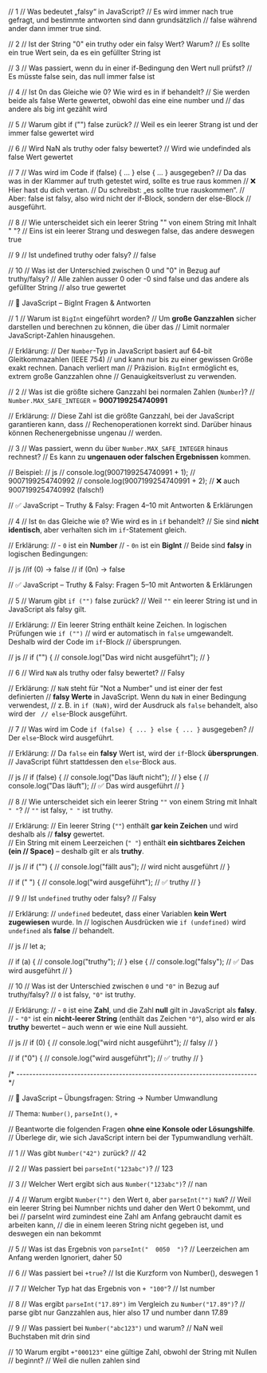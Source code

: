 // 1
// Was bedeutet „falsy“ in JavaScript?
// Es wird immer nach true gefragt, und bestimmte antworten sind dann grundsätzlich 
// false während ander dann immer true sind.

// 2
// Ist der String "0" ein truthy oder ein falsy Wert? Warum?
// Es sollte ein true Wert sein, da es ein gefüllter String ist

// 3
// Was passiert, wenn du in einer if-Bedingung den Wert null prüfst?
// Es müsste false sein, das null immer false ist

// 4
// Ist 0n das Gleiche wie 0? Wie wird es in if behandelt?
// Sie werden beide als false Werte gewertet, obwohl das eine eine number und 
// das andere als big int gezählt wird

// 5
// Warum gibt if ("") false zurück?
// Weil es ein leerer Strang ist und der immer false gewertet wird

// 6
// Wird NaN als truthy oder falsy bewertet?
// Wird wie undefinded als false Wert gewertet

// 7
// Was wird im Code if (false) { ... } else { ... } ausgegeben?
// Da das was in der Klammer auf truth getestet wird, sollte es true raus kommen
// ❌ Hier hast du dich vertan.
// Du schreibst: „es sollte true rauskommen“.
// Aber: false ist falsy, also wird nicht der if-Block, sondern der else-Block 
// ausgeführt.

// 8
// Wie unterscheidet sich ein leerer String "" von einem String mit Inhalt " "?
// Eins ist ein leerer Strang und deswegen false, das andere deswegen true

// 9
// Ist undefined truthy oder falsy?
// false

// 10
// Was ist der Unterschied zwischen 0 und "0" in Bezug auf truthy/falsy?
// Alle zahlen ausser 0 oder -0 sind false und das andere als gefüllter String 
// also true gewertet

// 🧠 JavaScript – BigInt Fragen & Antworten

// 1
//  Warum ist `BigInt` eingeführt worden?
// Um **große Ganzzahlen** sicher darstellen und berechnen zu können, die über das
// Limit normaler JavaScript-Zahlen hinausgehen.

// Erklärung:
// Der `Number`-Typ in JavaScript basiert auf 64-bit Gleitkommazahlen (IEEE 754) 
// und kann nur bis zu einer gewissen Größe exakt rechnen. Danach verliert man 
// Präzision. `BigInt` ermöglicht es, extrem große Ganzzahlen ohne 
// Genauigkeitsverlust zu verwenden.



// 2
//  Was ist die größte sichere Ganzzahl bei normalen Zahlen (`Number`)?
// `Number.MAX_SAFE_INTEGER` = **9007199254740991**

// Erklärung:
// Diese Zahl ist die größte Ganzzahl, bei der JavaScript garantieren kann, dass 
// Rechenoperationen korrekt sind. Darüber hinaus können Rechenergebnisse ungenau 
// werden.

// 3 
// Was passiert, wenn du über `Number.MAX_SAFE_INTEGER` hinaus rechnest?
// Es kann zu **ungenauen oder falschen Ergebnissen** kommen.

// Beispiel:
// js
// console.log(9007199254740991 + 1); // 9007199254740992
// console.log(9007199254740991 + 2); // ❌ auch 9007199254740992 (falsch!)

// ✅ JavaScript – Truthy & Falsy: Fragen 4–10 mit Antworten & Erklärungen

// 4 
// Ist `0n` das Gleiche wie `0`? Wie wird es in `if` behandelt?
// Sie sind **nicht identisch**, aber verhalten sich im `if`-Statement gleich.

// Erklärung: 
// - `0` ist ein **Number**
// - `0n` ist ein **BigInt**
// Beide sind **falsy** in logischen Bedingungen:

// js
//if (0)   → false
// if (0n)  → false

// ✅ JavaScript – Truthy & Falsy: Fragen 5–10 mit Antworten & Erklärungen

// 5 
// Warum gibt `if ("")` false zurück?
// Weil `""` ein leerer String ist und in JavaScript als falsy gilt.

// Erklärung:
// Ein leerer String enthält keine Zeichen. In logischen Prüfungen wie `if ("")` 
// wird er automatisch in `false` umgewandelt. Deshalb wird der Code im `if`-Block 
// übersprungen.

// js
// if ("") {
//   console.log("Das wird nicht ausgeführt");
// }

// 6 
// Wird `NaN` als truthy oder falsy bewertet?
// Falsy

// Erklärung:
// `NaN` steht für "Not a Number" und ist einer der fest definierten 
// **falsy Werte** in JavaScript. Wenn du `NaN` in einer Bedingung verwendest, 
// z. B. in `if (NaN)`, wird der Ausdruck als `false` behandelt, also wird der `
// else`-Block ausgeführt.

// 7 
// Was wird im Code `if (false) { ... } else { ... }` ausgegeben?
// Der `else`-Block wird ausgeführt.

// Erklärung:
// Da `false` ein **falsy** Wert ist, wird der `if`-Block **übersprungen**. 
// JavaScript führt stattdessen den `else`-Block aus.

// js
// if (false) {
//   console.log("Das läuft nicht");
// } else {
//   console.log("Das läuft"); // ✅ Das wird ausgeführt
// }

// 8
//  Wie unterscheidet sich ein leerer String `""` von einem String mit Inhalt `" "`?
// `""` ist falsy, `" "` ist truthy.

// Erklärung:
// Ein leerer String (`""`) enthält **gar kein Zeichen** und wird deshalb als 
// **falsy** gewertet.  
// Ein String mit einem Leerzeichen (`" "`) enthält **ein sichtbares Zeichen (ein 
// Space)** – deshalb gilt er als **truthy**.

// js
// if ("") {
//   console.log("fällt aus"); // wird nicht ausgeführt
// }

// if (" ") {
//   console.log("wird ausgeführt"); // ✅ truthy
// }

// 9
// Ist `undefined` truthy oder falsy?
// Falsy

// Erklärung:
// `undefined` bedeutet, dass einer Variablen **kein Wert zugewiesen** wurde. In 
// logischen Ausdrücken wie `if (undefined)` wird `undefined` als **false** 
// behandelt.

// js
// let a;

// if (a) {
//   console.log("truthy");
// } else {
//   console.log("falsy"); // ✅ Das wird ausgeführt
// }

// 10 
// Was ist der Unterschied zwischen `0` und `"0"` in Bezug auf truthy/falsy?
// `0` ist falsy, `"0"` ist truthy.

// Erklärung:
// - `0` ist eine **Zahl**, und die Zahl **null** gilt in JavaScript als **falsy**.
// - `"0"` ist ein **nicht-leerer String** (enthält das Zeichen `"0"`), also wird er als **truthy** bewertet – auch wenn er wie eine Null aussieht.

// js
// if (0) {
//   console.log("wird nicht ausgeführt"); // falsy
// }

// if ("0") {
//   console.log("wird ausgeführt"); // ✅ truthy
// }

/* --------------------------------------------------------------------------- */

// 🧠 JavaScript – Übungsfragen: String → Number Umwandlung

// Thema: `Number()`, `parseInt()`, `+`

// Beantworte die folgenden Fragen **ohne eine Konsole oder Lösungshilfe**.
// Überlege dir, wie sich JavaScript intern bei der Typumwandlung verhält.

// 1 
// Was gibt `Number("42")` zurück?
// 42

// 2 
// Was passiert bei `parseInt("123abc")`?
// 123

// 3 
// Welcher Wert ergibt sich aus `Number("123abc")`?
// nan

// 4 
// Warum ergibt `Number("")` den Wert `0`, aber `parseInt("")` `NaN`?
// Weil ein leerer String bei Numnber nichts und daher den Wert 0 bekommt, und bei
// parseInt wird zumindest eine Zahl am Anfang gebraucht damit es arbeiten kann,
// die in einem leeren String nicht gegeben ist, und deswegen ein nan bekommt

// 5
// Was ist das Ergebnis von `parseInt("  0050  ")`?
// Leerzeichen am Anfang werden Ignoriert, daher 50

// 6
// Was passiert bei `+true`?
// Ist die Kurzform von Number(), deswegen 1

// 7
// Welcher Typ hat das Ergebnis von `+ "100"`?
// Ist number

// 8
// Was ergibt `parseInt("17.89")` im Vergleich zu `Number("17.89")`?
// parse gibt nur Ganzzahlen aus, hier also 17 und number dann 17.89

// 9
// Was passiert bei `Number("abc123")` und warum?
// NaN weil Buchstaben mit drin sind

// 10 Warum ergibt `+"000123"` eine gültige Zahl, obwohl der String mit Nullen 
// beginnt? 
// Weil die nullen zahlen sind